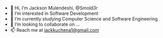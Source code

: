 - 👋 Hi, I’m Jackson Mulendeshi, @Smold3r
- 👀 I’m interested in Software Development
- 🌱 I’m currently studying Computer Science and Software Engineering
- 💞️ I’m looking to collaborate on ...
- 📫 Reach me at jackkuchena1@gmail.com

<!---
Mulendeshi/Mulendeshi is a ✨ special ✨ repository because its `README.md` (this file) appears on your GitHub profile.
You can click the Preview link to take a look at your changes.
--->
